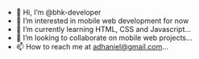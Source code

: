 - 👋 Hi, I’m @bhk-developer
- 👀 I’m interested in mobile web development for now
- 🌱 I’m currently learning HTML, CSS and Javascript...
- 💞️ I’m looking to collaborate on mobile web projects...
- 📫 How to reach me at adhaniel@gmail.com...

<!---
bhk-developer/bhk-developer is a ✨ special ✨ repository because its `README.md` (this file) appears on your GitHub profile.
You can click the Preview link to take a look at your changes.
--->
